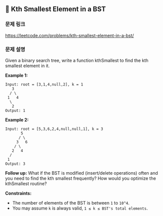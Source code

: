 ## 🤔 Kth Smallest Element in a BST

### 문제 링크
https://leetcode.com/problems/kth-smallest-element-in-a-bst/

### 문제 설명
Given a binary search tree, write a function kthSmallest to find the kth smallest element in it.

**Example 1:**

```
Input: root = [3,1,4,null,2], k = 1
   3
  / \
 1   4
  \
   2
Output: 1
```

**Example 2:**

```
Input: root = [5,3,6,2,4,null,null,1], k = 3
       5
      / \
     3   6
    / \
   2   4
  /
 1
Output: 3
```

**Follow up:**
What if the BST is modified (insert/delete operations) often and you need to find the kth smallest frequently? How would you optimize the kthSmallest routine?

 

**Constraints:**

- The number of elements of the BST is between `1` to `10^4`.
- You may assume `k` is always valid, `1 ≤ k ≤ BST's total elements`.